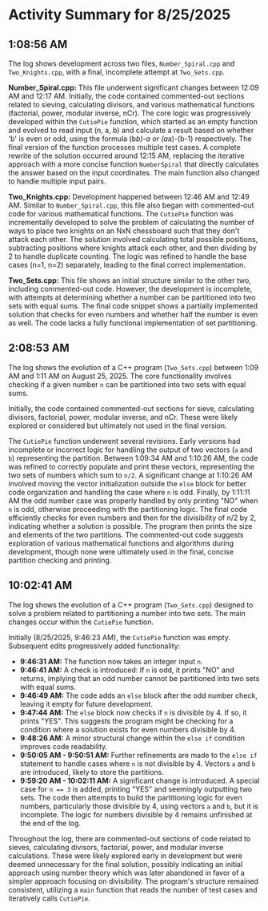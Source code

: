 # Activity Summary for 8/25/2025

## 1:08:56 AM
The log shows development across two files, `Number_Spiral.cpp` and `Two_Knights.cpp`, with a final, incomplete attempt at `Two_Sets.cpp`.

**Number_Spiral.cpp:**  This file underwent significant changes between 12:09 AM and 12:17 AM. Initially, the code contained commented-out sections related to sieving, calculating divisors, and various mathematical functions (factorial, power, modular inverse, nCr).  The core logic was progressively developed within the `CutiePie` function, which started as an empty function and evolved to read input (n, a, b) and calculate a result based on whether 'b' is even or odd, using the formula (b*b)-a or (a*a)-(b-1) respectively.  The final version of the function processes multiple test cases.  A complete rewrite of the solution occurred around 12:15 AM, replacing the iterative approach with a more concise function `NumberSpiral` that directly calculates the answer based on the input coordinates.  The main function also changed to handle multiple input pairs.

**Two_Knights.cpp:** Development happened between 12:46 AM and 12:49 AM.  Similar to `Number_Spiral.cpp`, this file also began with commented-out code for various mathematical functions. The `CutiePie` function was incrementally developed to solve the problem of calculating the number of ways to place two knights on an NxN chessboard such that they don't attack each other. The solution involved calculating total possible positions, subtracting positions where knights attack each other, and then dividing by 2 to handle duplicate counting. The logic was refined to handle the base cases (n=1, n=2) separately, leading to the final correct implementation.

**Two_Sets.cpp:** This file shows an initial structure similar to the other two, including commented-out code.  However, the development is incomplete, with attempts at determining whether a number can be partitioned into two sets with equal sums. The final code snippet shows a partially implemented solution that checks for even numbers and whether half the number is even as well.  The code lacks a fully functional implementation of set partitioning.


## 2:08:53 AM
The log shows the evolution of a C++ program (`Two_Sets.cpp`) between 1:09 AM and 1:11 AM on August 25, 2025.  The core functionality involves checking if a given number `n` can be partitioned into two sets with equal sums.

Initially, the code contained commented-out sections for sieve, calculating divisors, factorial, power, modular inverse, and nCr.  These were likely explored or considered but ultimately not used in the final version.

The `CutiePie` function underwent several revisions.  Early versions had incomplete or incorrect logic for handling the output of two vectors (`a` and `b`) representing the partition.  Between 1:09:34 AM and 1:10:26 AM, the code was refined to correctly populate and print these vectors, representing the two sets of numbers which sum to `n/2`.  A significant change at 1:10:26 AM involved moving the vector initialization outside the `else` block for better code organization and handling the case where `n` is odd. Finally, by 1:11:11 AM the odd number case was properly handled by only printing "NO" when `n` is odd, otherwise proceeding with the partitioning logic.  The final code efficiently checks for even numbers and then for the divisibility of n/2 by 2, indicating whether a solution is possible. The program then prints the size and elements of the two partitions.  The commented-out code suggests exploration of various mathematical functions and algorithms during development, though none were ultimately used in the final, concise partition checking and printing.


## 10:02:41 AM
The log shows the evolution of a C++ program (`Two_Sets.cpp`) designed to solve a problem related to partitioning a number into two sets.  The main changes occur within the `CutiePie` function.

Initially (8/25/2025, 9:46:23 AM), the `CutiePie` function was empty.  Subsequent edits progressively added functionality:

* **9:46:31 AM:**  The function now takes an integer input `n`.
* **9:46:41 AM:**  A check is introduced: If `n` is odd, it prints "NO" and returns, implying that an odd number cannot be partitioned into two sets with equal sums.
* **9:46:49 AM:** The code adds an `else` block after the odd number check, leaving it empty for future development.
* **9:47:44 AM:**  The `else` block now checks if `n` is divisible by 4. If so, it prints "YES". This suggests the program might be checking for a condition where a solution exists for even numbers divisible by 4.
* **9:48:26 AM:**  A minor structural change within the `else if` condition improves code readability.
* **9:50:05 AM - 9:50:51 AM:** Further refinements are made to the `else if` statement to handle cases where `n` is not divisible by 4.  Vectors `a` and `b` are introduced, likely to store the partitions.
* **9:59:20 AM - 10:02:11 AM:** A significant change is introduced. A special case for `n == 3` is added, printing "YES" and seemingly outputting two sets. The code then attempts to build the partitioning logic for even numbers, particularly those divisible by 4, using vectors `a` and `b`, but it is incomplete.  The logic for numbers divisible by 4 remains unfinished at the end of the log.


Throughout the log, there are commented-out sections of code related to sieves, calculating divisors, factorial, power, and modular inverse calculations. These were likely explored early in development but were deemed unnecessary for the final solution, possibly indicating an initial approach using number theory which was later abandoned in favor of a simpler approach focusing on divisibility.  The program's structure remained consistent, utilizing a `main` function that reads the number of test cases and iteratively calls `CutiePie`.
